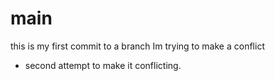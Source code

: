 # main
this is my first commit to a branch
Im trying to make a conflict
- second attempt to make it conflicting.
